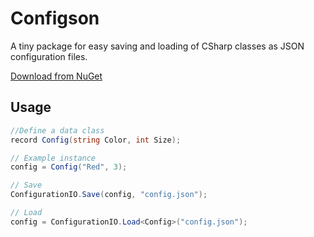 # Configson

A tiny package for easy saving and loading of CSharp classes as JSON configuration files.

[Download from NuGet](https://www.nuget.org/packages/Configson/)

## Usage

```csharp
//Define a data class
record Config(string Color, int Size);

// Example instance
config = Config("Red", 3);

// Save
ConfigurationIO.Save(config, "config.json");

// Load
config = ConfigurationIO.Load<Config>("config.json");
```
